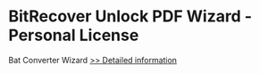 # BitRecover Unlock PDF Wizard - Personal License
Bat Converter Wizard
[>> Detailed information](https://secure.shareit.com/shareit/product.html?productid=300953408&affiliateid=200057808)